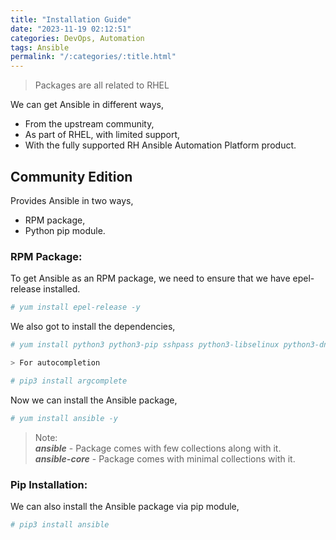 ```yaml
---
title: "Installation Guide"
date: "2023-11-19 02:12:51"
categories: DevOps, Automation
tags: Ansible
permalink: "/:categories/:title.html"
---
```


> Packages are all related to RHEL

We can get Ansible in different ways,

- From the upstream community,
- As part of RHEL, with limited support,
- With the fully supported RH Ansible Automation Platform product.

## Community Edition

Provides Ansible in two ways,

- RPM package,
- Python pip module.

### RPM Package:

To get Ansible as an RPM package, we need to ensure that we have epel-release installed.

```bash
# yum install epel-release -y
```
We also got to install the dependencies,

```bash
# yum install python3 python3-pip sshpass python3-libselinux python3-dnf -y

> For autocompletion

# pip3 install argcomplete
```

Now we can install the Ansible package,

```bash
# yum install ansible -y
```

> Note: <br>
> ***ansible*** - Package comes with few collections along with it. <br>
> ***ansible-core*** - Package comes with minimal collections with it.

### Pip Installation:

We can also install the Ansible package via pip module,

```bash
# pip3 install ansible
```

